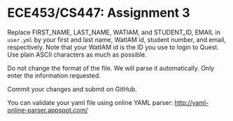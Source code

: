 # ECE453/CS447: Assignment 3

Replace FIRST_NAME, LAST_NAME, WATIAM, and STUDENT_ID, EMAIL in
`user.yml` by your first and last name, WatIAM id, student number, and
email, respectively. Note that your WatIAM id is the ID you use to
login to Quest. Use plain ASCII characters as much as possible.

Do not change the format of the file. We will parse it
automatically. Only enter the information requested.

Commit your changes and submit on GitHub.

You can validate your yaml file using online YAML parser:
http://yaml-online-parser.appspot.com/
